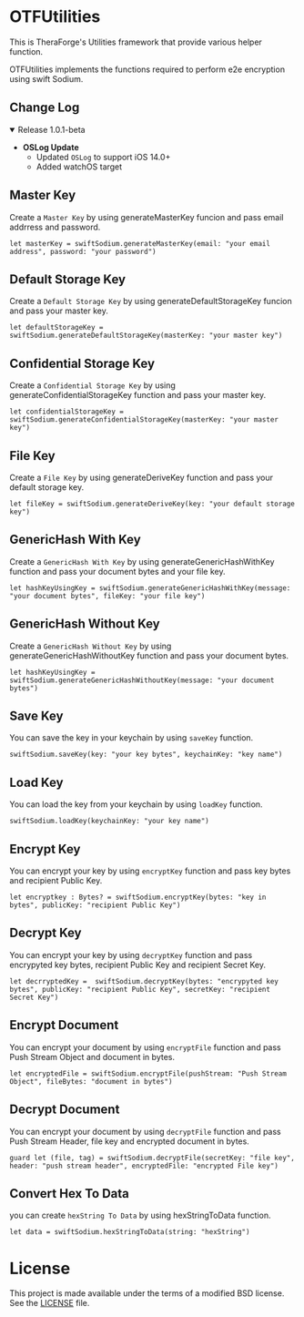 # OTFUtilities

This is TheraForge's Utilities framework that provide various helper function.

OTFUtilities implements the functions required to perform e2e encryption using swift Sodium.

## Change Log
<details open>
  <summary>Release 1.0.1-beta</summary>
  
  - **OSLog Update**
    - Updated `OSLog` to support iOS 14.0+
    - Added watchOS target
</details>


## Master Key

Create a `Master Key` by using generateMasterKey funcion and pass email addrress and password. 
```
let masterKey = swiftSodium.generateMasterKey(email: "your email address", password: "your password")
```

## Default Storage Key

Create a `Default Storage Key` by using generateDefaultStorageKey funcion and pass your master key. 
```
let defaultStorageKey = swiftSodium.generateDefaultStorageKey(masterKey: "your master key")
```

## Confidential Storage Key

Create a `Confidential Storage Key` by using generateConfidentialStorageKey function and pass your master key. 
```
let confidentialStorageKey = swiftSodium.generateConfidentialStorageKey(masterKey: "your master key")
```

## File Key

Create a `File Key` by using generateDeriveKey function and pass your default storage key. 
```
let fileKey = swiftSodium.generateDeriveKey(key: "your default storage key")
```

## GenericHash With Key

Create a `GenericHash With Key` by using generateGenericHashWithKey function and pass your document bytes and your file key. 
```
let hashKeyUsingKey = swiftSodium.generateGenericHashWithKey(message: "your document bytes", fileKey: "your file key")
```

## GenericHash Without Key

Create a `GenericHash Without Key` by using generateGenericHashWithoutKey function and pass your document bytes. 
```
let hashKeyUsingKey = swiftSodium.generateGenericHashWithoutKey(message: "your document bytes")
```

## Save Key

You can save the key in your keychain by using `saveKey` function.
```
swiftSodium.saveKey(key: "your key bytes", keychainKey: "key name")
```

## Load Key

You can load the key from your keychain by using `loadKey` function.
```
swiftSodium.loadKey(keychainKey: "your key name")
```

## Encrypt Key
You can encrypt your key by using `encryptKey` function and pass key bytes and recipient Public Key.

```
let encryptkey : Bytes? = swiftSodium.encryptKey(bytes: "key in bytes", publicKey: "recipient Public Key")
```

## Decrypt Key
You can encrypt your key by using `decryptKey` function and pass encrypyted key bytes, recipient Public Key and recipient Secret Key.

```
let decrryptedKey =  swiftSodium.decryptKey(bytes: "encrypyted key bytes", publicKey: "recipient Public Key", secretKey: "recipient Secret Key")
```

## Encrypt Document
You can encrypt your document by using `encryptFile` function and pass Push Stream Object and document in bytes.

```
let encryptedFile = swiftSodium.encryptFile(pushStream: "Push Stream Object", fileBytes: "document in bytes")
```

## Decrypt Document
You can encrypt your document by using `decryptFile` function and pass Push Stream Header, file key and encrypted document in bytes.

```
guard let (file, tag) = swiftSodium.decryptFile(secretKey: "file key", header: "push stream header", encryptedFile: "encrypted File key")
```

## Convert Hex To Data

you can create `hexString To Data` by using hexStringToData function.
```
let data = swiftSodium.hexStringToData(string: "hexString")
```

# License <a name="License"></a>

This project is made available under the terms of a modified BSD license. See the [LICENSE](LICENSE.md) file.





